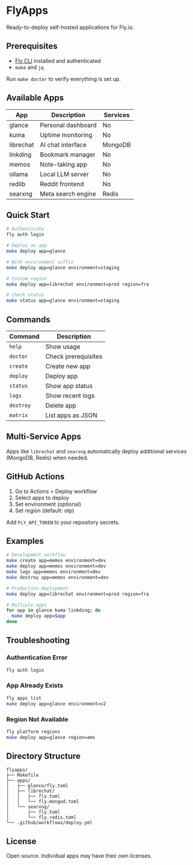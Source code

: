 # FlyApps

Ready-to-deploy self-hosted applications for Fly.io.

## Prerequisites

- [Fly CLI](https://fly.io/docs/flyctl/install/) installed and authenticated
- `make` and `jq`

Run `make doctor` to verify everything is set up.

## Available Apps

| App | Description | Services |
|-----|-------------|----------|
| glance | Personal dashboard | No |
| kuma | Uptime monitoring | No |
| librechat | AI chat interface | MongoDB |
| linkding | Bookmark manager | No |
| memos | Note-taking app | No |
| ollama | Local LLM server | No |
| redlib | Reddit frontend | No |
| searxng | Meta search engine | Redis |

## Quick Start

```bash
# Authenticate
fly auth login

# Deploy an app
make deploy app=glance

# With environment suffix
make deploy app=glance environment=staging

# Custom region
make deploy app=librechat environment=prod region=fra

# Check status
make status app=glance environment=staging
```

## Commands

| Command | Description |
|---------|-------------|
| `help` | Show usage |
| `doctor` | Check prerequisites |
| `create` | Create new app |
| `deploy` | Deploy app |
| `status` | Show app status |
| `logs` | Show recent logs |
| `destroy` | Delete app |
| `matrix` | List apps as JSON |

## Multi-Service Apps

Apps like `librechat` and `searxng` automatically deploy additional services (MongoDB, Redis) when needed.

## GitHub Actions

1. Go to Actions > Deploy workflow
2. Select apps to deploy
3. Set environment (optional)
4. Set region (default: otp)

Add `FLY_API_TOKEN` to your repository secrets.

## Examples

```bash
# Development workflow
make create app=memos environment=dev
make deploy app=memos environment=dev
make logs app=memos environment=dev
make destroy app=memos environment=dev

# Production deployment
make deploy app=librechat environment=prod region=fra

# Multiple apps
for app in glance kuma linkding; do
  make deploy app=$app
done
```

## Troubleshooting

### Authentication Error

```bash
fly auth login
```

### App Already Exists

```bash
fly apps list
make deploy app=glance environment=v2
```

### Region Not Available

```bash
fly platform regions
make deploy app=glance region=ams
```

## Directory Structure

```text
flyapps/
├── Makefile
├── apps/
│   ├── glance/fly.toml
│   ├── librechat/
│   │   ├── fly.toml
│   │   └── fly.mongod.toml
│   └── searxng/
│       ├── fly.toml
│       └── fly.redis.toml
└── .github/workflows/deploy.yml
```

## License

Open source. Individual apps may have their own licenses.

